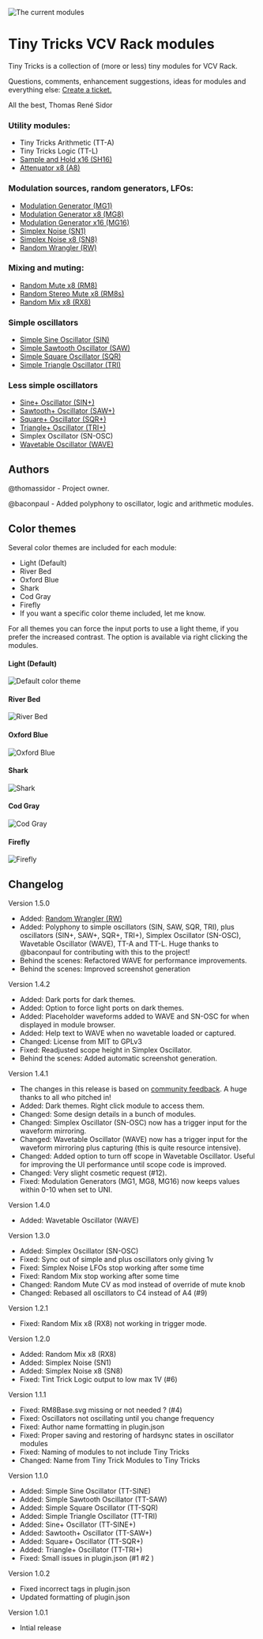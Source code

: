 ![The current modules](/combined-screenshots/default.png?raw=true)

# Tiny Tricks VCV Rack modules

Tiny Tricks is a collection of (more or less) tiny modules for VCV Rack.

Questions, comments, enhancement suggestions, ideas for modules and everything else: [Create a ticket.](https://github.com/thomassidor/tinytricks/issues/new)

All the  best, Thomas René Sidor

### Utility modules:
* Tiny Tricks Arithmetic (TT-A)
* Tiny Tricks Logic (TT-L)
* [Sample and Hold x16 (SH16)](/docs/sh16.md)
* [Attenuator x8 (A8)](/docs/a8.md)

### Modulation sources, random generators, LFOs:
* [Modulation Generator (MG1)](/docs/mg.md)
* [Modulation Generator x8 (MG8)](/docs/mg.md)
* [Modulation Generator x16 (MG16)](/docs/mg.md)
* [Simplex Noise (SN1)](/docs/sn.md)
* [Simplex Noise x8 (SN8)](/docs/sn.md)
* [Random Wrangler (RW)](/docs/rw.md)

### Mixing and muting:
* [Random Mute x8 (RM8)](/docs/rm8.md)
* [Random Stereo Mute x8 (RM8s)](/docs/rm8.md)
* [Random Mix x8 (RX8)](/docs/rx8.md)

### Simple oscillators
* [Simple Sine Oscillator (SIN)](/docs/simple.md)
* [Simple Sawtooth Oscillator (SAW)](/docs/simple.md)
* [Simple Square Oscillator (SQR)](/docs/simple.md)
* [Simple Triangle Oscillator (TRI)](/docs/simple.md)

### Less simple oscillators
* [Sine+ Oscillator (SIN+)](/docs/plus.md)
* [Sawtooth+ Oscillator (SAW+)](/docs/plus.md)
* [Square+ Oscillator (SQR+)](/docs/plus.md)
* [Triangle+ Oscillator (TRI+)](/docs/plus.md)
* Simplex Oscillator (SN-OSC)
* [Wavetable Oscillator (WAVE)](/docs/wave.md)

## Authors
@thomassidor - Project owner.

@baconpaul - Added polyphony to oscillator, logic and arithmetic modules.


## Color themes
Several color themes are included for each module:

* Light (Default)
* River Bed
* Oxford Blue
* Shark
* Cod Gray
* Firefly
* If you want a specific color theme included, let me know.

For all themes you can force the input ports to use a light theme, if you prefer the increased contrast. The option is available via right clicking the modules.

#### Light (Default)
![Default color theme](/combined-screenshots/default.png?raw=true)

#### River Bed
![River Bed](/combined-screenshots/river-bed.png?raw=true)

#### Oxford Blue
![Oxford Blue](/combined-screenshots/oxford-blue.png?raw=true)

#### Shark
![Shark](/combined-screenshots/shark.png?raw=true)

#### Cod Gray
![Cod Gray](/combined-screenshots/cod-gray.png?raw=true)

#### Firefly
![Firefly](/combined-screenshots/firefly.png?raw=true)



## Changelog

Version 1.5.0
* Added: [Random Wrangler (RW)](/docs/rw.md)
* Added: Polyphony to simple oscillators (SIN, SAW, SQR, TRI), plus oscillators (SIN+, SAW+, SQR+, TRI+), Simplex Oscillator (SN-OSC), Wavetable Oscillator (WAVE), TT-A and TT-L. Huge thanks to @baconpaul for contributing with this to the project!
* Behind the scenes: Refactored WAVE for performance improvements.
* Behind the scenes: Improved screenshot generation

Version 1.4.2
* Added: Dark ports for dark themes.
* Added: Option to force light ports on dark themes.
* Added: Placeholder waveforms added to WAVE and SN-OSC for when displayed in module browser.
* Added: Help text to WAVE when no wavetable loaded or captured.
* Changed: License from MIT to GPLv3
* Fixed: Readjusted scope height in Simplex Oscillator.
* Behind the scenes: Added automatic screenshot generation.

Version 1.4.1
* The changes in this release is based on [community feedback](https://community.vcvrack.com/t/tiny-tricks-request-for-feedback/6788). A huge thanks to all who pitched in!
* Added: Dark themes. Right click module to access them.
* Changed: Some design details in a bunch of modules.
* Changed: Simplex Oscillator (SN-OSC) now has a trigger input for the waveform mirroring.
* Changed: Wavetable Oscillator (WAVE) now has a trigger input for the waveform mirroring plus capturing (this is quite resource intensive).
* Changed: Added option to turn off scope in Wavetable Oscillator. Useful for improving the UI performance until scope code is improved.
* Changed: Very slight cosmetic request (#12).
* Fixed: Modulation Generators (MG1, MG8, MG16) now keeps values within 0-10 when set to UNI.

Version 1.4.0
* Added: Wavetable Oscillator (WAVE)

Version 1.3.0
* Added: Simplex Oscillator (SN-OSC)
* Fixed: Sync out of simple and plus oscillators only giving 1v
* Fixed: Simplex Noise LFOs stop working after some time
* Fixed: Random Mix stop working after some time
* Changed: Random Mute CV as mod instead of override of mute knob
* Changed: Rebased all oscillators to C4 instead of A4 (#9)

Version 1.2.1
* Fixed: Random Mix x8 (RX8) not working in trigger mode.

Version 1.2.0
* Added: Random Mix x8 (RX8)
* Added: Simplex Noise (SN1)
* Added: Simplex Noise x8 (SN8)
* Fixed: Tint Trick Logic output to low max 1V (#6)

Version 1.1.1
* Fixed: RM8Base.svg missing or not needed ? (#4)
* Fixed: Oscillators not oscillating until you change frequency
* Fixed: Author name formatting in plugin.json
* Fixed: Proper saving and restoring of hardsync states in oscillator modules
* Fixed: Naming of modules to not include Tiny Tricks
* Changed: Name from Tiny Trick Modules to Tiny Tricks

Version 1.1.0
* Added: Simple Sine Oscillator (TT-SINE)
* Added: Simple Sawtooth Oscillator (TT-SAW)
* Added: Simple Square Oscillator (TT-SQR)
* Added: Simple Triangle Oscillator (TT-TRI)
* Added: Sine+ Oscillator (TT-SINE+)
* Added: Sawtooth+ Oscillator (TT-SAW+)
* Added: Square+ Oscillator (TT-SQR+)
* Added: Triangle+ Oscillator (TT-TRI+)
* Fixed: Small issues in plugin.json (#1 #2 )

Version 1.0.2
* Fixed incorrect tags in plugin.json
* Updated formatting of plugin.json

Version 1.0.1
* Intial release
